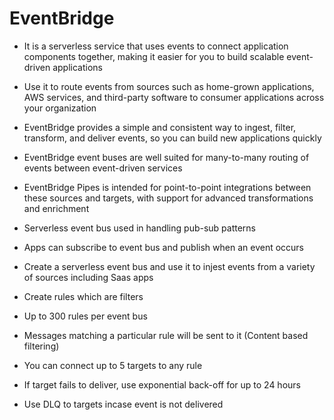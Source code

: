 
# EventBridge
- It is a serverless service that uses events to connect application components together, making it easier for 
  you to build scalable event-driven applications
- Use it to route events from sources such as home-grown applications, AWS services, and third-party software to consumer 
  applications across your organization
- EventBridge provides a simple and consistent way to ingest, filter, transform, and deliver events, so you can build new 
  applications quickly 
- EventBridge event buses are well suited for many-to-many routing of events between event-driven services
- EventBridge Pipes is intended for point-to-point integrations between these sources and targets, with support for 
  advanced transformations and enrichment

- Serverless event bus used in handling pub-sub patterns
- Apps can subscribe to event bus and publish when an event occurs
- Create a serverless event bus and use it to injest events from a variety of sources including Saas apps
- Create rules which are filters
- Up to 300 rules per event bus
- Messages matching a particular rule will be sent to it (Content based filtering)
- You can connect up to 5 targets to any rule
- If target fails to deliver, use exponential back-off for up to 24 hours
- Use DLQ to targets incase event is not delivered